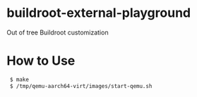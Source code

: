 # buildroot-external-playground
Out of tree Buildroot customization

# How to Use
```bash
 $ make
 $ /tmp/qemu-aarch64-virt/images/start-qemu.sh
```

